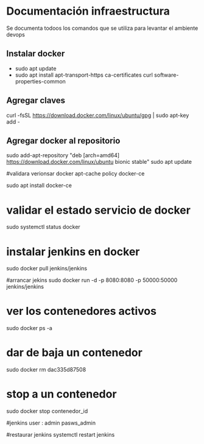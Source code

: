 # Documentación  infraestructura
Se documenta todoos los comandos que se utiliza para  levantar el ambiente devops

## Instalar docker
- sudo apt update
- sudo apt install apt-transport-https ca-certificates curl software-properties-common

## Agregar claves
curl -fsSL https://download.docker.com/linux/ubuntu/gpg | sudo apt-key add -

## Agregar docker al repositorio
sudo add-apt-repository "deb [arch=amd64] https://download.docker.com/linux/ubuntu bionic stable"
sudo apt update

#validara verionsar docker
apt-cache policy docker-ce

sudo apt install docker-ce

# validar el  estado servicio de docker
sudo systemctl status docker

# instalar jenkins en docker
sudo docker pull jenkins/jenkins

#arrancar jekins
sudo docker run -d -p 8080:8080 -p 50000:50000 jenkins/jenkins
# ver los  contenedores activos
sudo docker ps -a
# dar de baja un contenedor
sudo docker rm dac335d87508
# stop a un contenedor 
sudo docker stop contenedor_id

#jenkins user : admin  pasws_admin

#restaurar jenkins 
systemctl restart jenkins